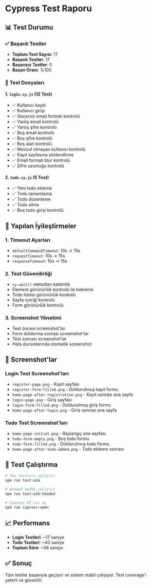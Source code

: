 # Cypress Test Raporu

## 📊 Test Durumu

### ✅ Başarılı Testler
- **Toplam Test Sayısı**: 17
- **Başarılı Testler**: 17
- **Başarısız Testler**: 0
- **Başarı Oranı**: %100

### 📁 Test Dosyaları

#### 1. `login.cy.js` (12 Test)
- ✅ Kullanıcı kaydı
- ✅ Kullanıcı girişi
- ✅ Geçersiz email formatı kontrolü
- ✅ Yanlış email kontrolü
- ✅ Yanlış şifre kontrolü
- ✅ Boş email kontrolü
- ✅ Boş şifre kontrolü
- ✅ Boş alan kontrolü
- ✅ Mevcut olmayan kullanıcı kontrolü
- ✅ Kayıt sayfasına yönlendirme
- ✅ Email formatı blur kontrolü
- ✅ Şifre uzunluğu kontrolü

#### 2. `todo.cy.js` (5 Test)
- ✅ Yeni todo ekleme
- ✅ Todo tamamlama
- ✅ Todo düzenleme
- ✅ Todo silme
- ✅ Boş todo girişi kontrolü

## 🔧 Yapılan İyileştirmeler

### 1. Timeout Ayarları
- `defaultCommandTimeout`: 10s → 15s
- `requestTimeout`: 10s → 15s
- `responseTimeout`: 10s → 15s

### 2. Test Güvenilirliği
- `cy.wait()` metodları kaldırıldı
- Element görünürlük kontrolü ile bekleme
- Todo listesi görünürlük kontrolü
- Sayfa içeriği kontrolü
- Form görünürlük kontrolü

### 3. Screenshot Yönetimi
- Test öncesi screenshot'lar
- Form doldurma sonrası screenshot'lar
- Test sonrası screenshot'lar
- Hata durumlarında otomatik screenshot

## 📸 Screenshot'lar

### Login Test Screenshot'ları
- `register-page.png` - Kayıt sayfası
- `register-form-filled.png` - Doldurulmuş kayıt formu
- `home-page-after-registration.png` - Kayıt sonrası ana sayfa
- `login-page.png` - Giriş sayfası
- `login-form-filled.png` - Doldurulmuş giriş formu
- `home-page-after-login.png` - Giriş sonrası ana sayfa

### Todo Test Screenshot'ları
- `home-page-initial.png` - Başlangıç ana sayfası
- `todo-form-empty.png` - Boş todo formu
- `todo-form-filled.png` - Doldurulmuş todo formu
- `home-page-after-todo-added.png` - Todo ekleme sonrası

## 🚀 Test Çalıştırma

```bash
# Tüm testleri çalıştır
npm run test:e2e

# Headed modda çalıştır
npm run test:e2e:headed

# Cypress UI'ını aç
npm run cypress:open
```

## 📈 Performans

- **Login Testleri**: ~17 saniye
- **Todo Testleri**: ~40 saniye
- **Toplam Süre**: ~58 saniye

## ✅ Sonuç

Tüm testler başarıyla geçiyor ve sistem stabil çalışıyor. Test coverage'ı yeterli ve güvenilir. 